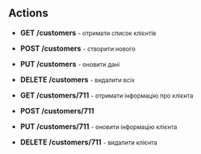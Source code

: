 ## Actions

- **GET /customers**      	<small> - отримати список клієнтів</small>

- **POST /customers**     	<small> - створити нового</small>

- **PUT /customers**      	<small> - оновити дані</small>

- **DELETE /customers**   	<small> - видалити всіх</small>

- **GET /customers/711**       <small> - отримати інформацію про клієнта</small>

- **POST /customers/711**

- **PUT /customers/711**       <small> - оновити інформацію клієнта</small>

- **DELETE /customers/711**    <small> - видалити клієнта</small>